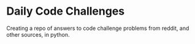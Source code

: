 # Daily Code Challenges

Creating a repo of answers to code challenge problems from reddit, and other sources, in python.